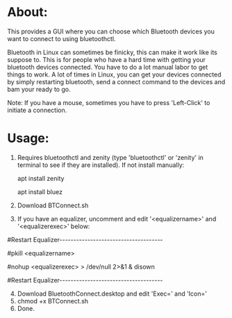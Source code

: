 # About:
This provides a GUI where you can choose which Bluetooth devices you want to connect to using bluetoothctl.

Bluetooth in Linux can sometimes be finicky, this can make it work like its suppose to.  This is for people who have a hard time with getting your bluetooth devices connected.  You have to do a lot manual labor to get things to work.  A lot of times in Linux, you can get your devices connected by simply restarting bluetooth, send a connect command to the devices and bam your ready to go.

Note:  If you have a mouse, sometimes you have to press 'Left-Click' to initiate a connection.

# Usage:

1.  Requires bluetoothctl and zenity (type 'bluetoothctl' or 'zenity' in terminal to see if they are installed).  If not install manually:
 
    apt install zenity
    
    apt install bluez
  
3.  Download BTConnect.sh
4.  If you have an equalizer, uncomment and edit '<equalizername\>' and '<equalizerexec\>' below:

 #Restart Equalizer-------------------------------------
 
  #pkill <equalizername\>
  
  #nohup <equalizerexec\> > /dev/null 2>&1 & disown

 #Restart Equalizer-------------------------------------

 
4.  Download BluetoothConnect.desktop and edit 'Exec=' and 'Icon='
5.  chmod +x BTConnect.sh
6.  Done.
